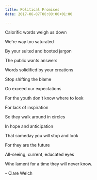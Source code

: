 ```yaml
---
title: Political Promises
date: 2017-06-07T00:00:00+01:00

---
```

Calorific words weigh us down

We're way too saturated

By your suited and booted jargon

The public wants answers

Words solidified by your creations

Stop shifting the blame

Go exceed our expectations

For the youth don't know where to look

For lack of inspiration

So they walk around in circles

In hope and anticipation

That someday you will stop and look

For they are the future

All-seeing, current, educated eyes

Who lament for a time they will never know.

\- Clare Welch